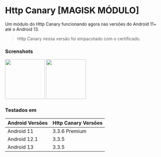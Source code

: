 # Http Canary [MAGISK MÓDULO]
Um módulo do Http Canary funcionando agora nas versões do Android 11+ até o Android 13.
> Http Canary nessa versão foi empacotado com o certificado.

### Screnshots

<p float="left">
    <img src="https://user-images.githubusercontent.com/58480908/201299261-ea83036d-92f8-4ee7-b45b-33a09c0c0f17.png" width=130/>
    <img src="https://user-images.githubusercontent.com/58480908/201299459-9b258447-05e1-47e3-8787-804b88f2f089.png" width=130/>
</p>

### Testados em
|Android Versões|Http Canary Versões|
|-|-|
Android 11|3.3.6 Premium
Android 12.1|3.3.5
Android 13|3.3.5
